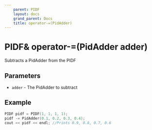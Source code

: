```yaml
---
    parent: PIDF
    layout: docs
    grand_parent: Docs
    title: operator-=(PidAdder)
---
```

# PIDF&amp; operator-=(PidAdder adder)
Subtracts a PidAdder from the PIDF

## Parameters
- `adder` - The PidAdder to subtract

## Example
```cpp
PIDF pidf = PIDF(1, 1, 1, 1);
pidf -= PidAdder(0.1, 0.2, 0.3, 0.4);
cout << pidf << endl; //Prints 0.9, 0.8, 0.7, 0.6
```
